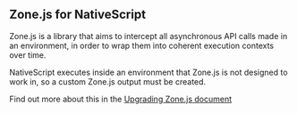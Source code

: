 Zone.js for NativeScript
---

Zone.js is a library that aims to intercept all asynchronous API calls made in an environment, in order
to wrap them into coherent execution contexts over time.

NativeScript executes inside an environment that Zone.js is not designed to work in, so a custom Zone.js output
must be created.

Find out more about this in the [Upgrading Zone.js document](../../doc/upgrading-zonejs.md)
